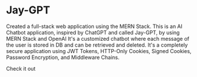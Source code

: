 # Jay-GPT 
Created a full-stack web application using the MERN Stack. This is an AI Chatbot application, inspired by ChatGPT and called Jay-GPT, by using MERN Stack and OpenAI It's a customized chatbot where each message of the user is stored in DB and can be retrieved and deleted. It's a completely secure application using JWT Tokens, HTTP-Only Cookies, Signed Cookies, Password Encryption, and Middleware Chains.

Check it out
